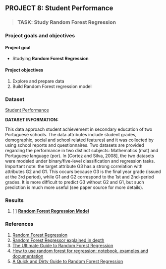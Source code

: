 ## PROJECT 8: Student Performance

> ### TASK: Study Random Forest Regression

### Project goals and objectives

#### Project goal

- Studying **Random Forest Regression**

#### Project objectives

1. Explore and prepare data 
2. Build Random Forest regression model


### Dataset

[Student Performance](https://www.kaggle.com/larsen0966/student-performance-data-set)

**DATASET INFORMATION:**

This data approach student achievement in secondary education of two Portuguese schools. The data attributes include student grades, demographic, social and school related features) and it was collected by using school reports and questionnaires. Two datasets are provided regarding the performance in two distinct subjects: Mathematics (mat) and Portuguese language (por). In [Cortez and Silva, 2008], the two datasets were modeled under binary/five-level classification and regression tasks. Important note: the target attribute G3 has a strong correlation with attributes G2 and G1. This occurs because G3 is the final year grade (issued at the 3rd period), while G1 and G2 correspond to the 1st and 2nd-period grades. It is more difficult to predict G3 without G2 and G1, but such prediction is much more useful (see paper source for more details).



### Results

1. [ ] [**Random Forest Regression Model**]()



### References

1. [Random Forest Regression](https://medium.com/swlh/random-forest-and-its-implementation-71824ced454f)
2. [Random Forest Regressor explained in depth](https://gdcoder.com/random-forest-regressor-explained-in-depth/)
3. [The Ultimate Guide to Random Forest Regression](https://www.keboola.com/blog/random-forest-regression)
4. [How to use random forest for regression: notebook, examples and documentation](https://cnvrg.io/random-forest-regression/)
5. [A Quick and Dirty Guide to Random Forest Regression](https://towardsdatascience.com/a-quick-and-dirty-guide-to-random-forest-regression-52ca0af157f8)
